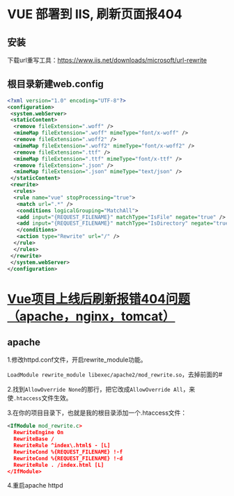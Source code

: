 # VUE 部署到 IIS, 刷新页面报404

## 安装

下载url重写工具：https://www.iis.net/downloads/microsoft/url-rewrite

## 根目录新建web.config

```xml
<?xml version="1.0" encoding="UTF-8"?>
<configuration>
 <system.webServer>
 <staticContent>
  <remove fileExtension=".woff" />
  <mimeMap fileExtension=".woff" mimeType="font/x-woff" />
  <remove fileExtension=".woff2" />
  <mimeMap fileExtension=".woff2" mimeType="font/x-woff2" />
  <remove fileExtension=".ttf" />
  <mimeMap fileExtension=".ttf" mimeType="font/x-ttf" />
  <remove fileExtension=".json" />
  <mimeMap fileExtension=".json" mimeType="text/json" />
 </staticContent>
 <rewrite>
  <rules>
  <rule name="vue" stopProcessing="true">
   <match url=".*" />
   <conditions logicalGrouping="MatchAll">
   <add input="{REQUEST_FILENAME}" matchType="IsFile" negate="true" />
   <add input="{REQUEST_FILENAME}" matchType="IsDirectory" negate="true" />
   </conditions>
   <action type="Rewrite" url="/" />
  </rule>
  </rules>
 </rewrite>
 </system.webServer>
</configuration>
```







# [Vue项目上线后刷新报错404问题（apache，nginx，tomcat）](https://www.cnblogs.com/LindaBlog/p/14485033.html)

## apache

1.修改httpd.conf文件，开启rewrite_module功能。

​    `LoadModule rewrite_module libexec/apache2/mod_rewrite.so`，去掉前面的#

2.找到`AllowOverride None`的那行，把它改成`AllowOverride All`，来使`.htaccess`文件生效。

3.在你的项目目录下，也就是我的根目录添加一个.htaccess文件：

```xml
<IfModule mod_rewrite.c>
  RewriteEngine On
  RewriteBase /
  RewriteRule ^index\.html$ - [L]
  RewriteCond %{REQUEST_FILENAME} !-f
  RewriteCond %{REQUEST_FILENAME} !-d
  RewriteRule . /index.html [L]
</IfModule>
```

4.重启apache httpd





















